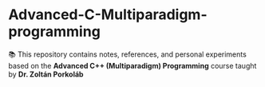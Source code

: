# Advanced-C-Multiparadigm-programming
📚 This repository contains notes, references, and personal experiments based on the **Advanced C++ (Multiparadigm) Programming** course taught by **Dr. Zoltán Porkoláb**
